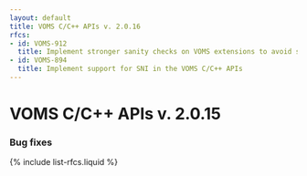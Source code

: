 ```yaml
---
layout: default
title: VOMS C/C++ APIs v. 2.0.16
rfcs:
- id: VOMS-912
  title: Implement stronger sanity checks on VOMS extensions to avoid segfaults on malformed ACs
- id: VOMS-894
  title: Implement support for SNI in the VOMS C/C++ APIs
---
```


# VOMS C/C++ APIs v. 2.0.15

### Bug fixes

{% include list-rfcs.liquid %}


